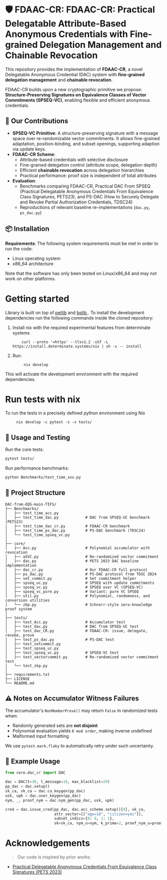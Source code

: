 # 🛡️ FDAAC-CR: FDAAC-CR: Practical Delegatable Attribute-Based Anonymous Credentials with Fine-grained Delegation Management and Chainable Revocation

This repository provides the implementation of **FDAAC-CR**, a novel Delegatable Anonymous Credential (DAC) system with **fine-grained delegation management** and **chainable revocation**.

FDAAC-CR builds upon a new cryptographic primitive we propose: **Structure-Preserving Signatures on Equivalence Classes of Vector Commitments (SPSEQ-VC)**, enabling flexible and efficient anonymous credentials.


## 🔬 Our Contributions

- **SPSEQ-VC Primitive**: A structure-preserving signature with a message space over re-randomizable vector commitments. It allows fine-grained adaptation, position-binding, and subset openings, supporting adaption via update keys.
- **FDAAC-CR Scheme**:
  - Attribute-based credentials with selective disclosure
  - Fine-grained delegation control (attribute scope, delegation depth)
  - Efficient **chainable revocation** across delegation hierarchies
  - Practical performance: proof size is independent of total attributes
- **Evaluation**:
  - Benchmarks comparing FDAAC-CR, Practical DAC From SPSEQ (Practical Delegatable Anonymous Credentials From Equivalence Class Signatures, PETS23), and PS-DAC (How to Securely Delegate and Revoke Partial  Authorization Credentials, TDSC24)
  - Reproductions of relevant baseline re-implementations (`dac.py`, `ps_dac.py`)

## 📦 Installation


**Requirements**:
The following system requirements must be met in order to run the code:

- Linux operating system
- x86_64 architecture

Note that the software has only been tested on Linux/x86_64 and may not work on other platforms.

#  Getting started
Library is built on top of [petlib](https://github.com/gdanezis/petlib) and [bplib ](https://github.com/gdanezis/bplib). To install the development dependencies run the following commands inside the cloned repository:

1. Install nix with the required experimental features from determinate systems

           curl --proto '=https' --tlsv1.2 -sSf -L https://install.determinate.systems/nix | sh -s -- install
    
2. Run: 
            
            nix develop

This will activate the development environment with the required dependencies.

# Run tests with nix

To run the tests in a precisely defined python environment using Nix 
         
         nix develop -c pytest -s -v tests/


## 🧪 Usage and Testing

Run the core tests:
```bash
pytest tests/
```

Run performance benchmarks:
```bash
python Benchmarks/test_time_xxx.py
```

## 📁 Project Structure

```
DAC-from-EQS-main-TIFS/
├── Benchmarks/
│   ├── test_time_acc.py
│   ├── test_time_dac.py            # DAC from SPSEQ-UC benchmark (PETS23)
│   ├── test_time_dac_cr.py         # FDAAC-CR benchmark
│   ├── test_time_ps_dac.py         # PS-DAC benchmark (TDSC24)
│   └── test_time_spseq_vc.py
│
├── core/
│   ├── Acc.py                      # Polynomial accumulator with revocation
│   ├── aSVC.py                     # Re-randomized vector commitment
│   ├── dac.py                      # PETS 2023 DAC baseline implementation
│   ├── dac_cr.py                   # Our FDAAC-CR full protocol
│   ├── ps_dac.py                   # PS-DAC protocol from TDSC 2024
│   ├── set_commit.py               # Set commitment helper
│   ├── spseq_uc.py                 # SPSEQ with update commitments
│   ├── spseq_vc.py                 # SPSEQ over VC (SPSEQ-VC)
│   ├── spseq_vc_pure.py            # Variant: pure VC SPSEQ
│   ├── util.py                     # Polynomial, randomness, and conversion utilities
│   └── zkp.py                      # Schnorr-style zero-knowledge proof system
│
├── tests/
│   ├── test_Acc.py                 # Accumulator test
│   ├── test_dac.py                 # DAC from SPSEQ-UC test
│   ├── test_dac_CR.py              # FDAAC-CR: issue, delegate, revoke, prove
│   ├── test_ps_dac.py              # PS-DAC test
│   ├── test_setcommit.py
│   ├── test_spseq_uc.py
│   ├── test_spseq_vc.py            # SPSEQ-VC test
│   ├── test_vectorcommit.py        # Re-randomized vector commitment test
│   └── test_zkp.py
│
├── requirements.txt
├── LICENSE
└── README.md
```

## ⚠️ Notes on Accumulator Witness Failures

The accumulator's `NonMemberProve()` may return `False` in randomized tests when:
- Randomly generated sets are **not disjoint**
- Polynomial evaluation yields `0 mod order`, making inverse undefined
- Malformed input formatting

We use `pytest.mark.flaky` to automatically retry under such uncertainty.

## 🧠 Example Usage
```python
from core.dac_cr import DAC

dac = DAC(t=30, l_message=10, max_blacklist=20)
pp_dac = dac.setup()
sk_ca, vk_ca = dac.ca_keygen(pp_dac)
usk, upk = dac.user_keygen(pp_dac)
nym, _, proof_nym = dac.nym_gen(pp_dac, usk, upk)

cred = dac.issue_cred(pp_dac, dac.acc_scheme.setup()[0], vk_ca,
                      attr_vector=[["age=18", "citizen=yes"]],
                      subset_indics={0: 0, 1: 1},
                      sk=sk_ca, nym_u=nym, k_prime=2, proof_nym_u=proof_nym)
```

# Acknowledgements

> Our code is inspired by prior works:
- [Practical Delegatable Anonymous Credentials From Equivalence Class Signatures (PETS 2023)](https://petsymposium.org/popets/2023/popets-2023-0093.pdf)